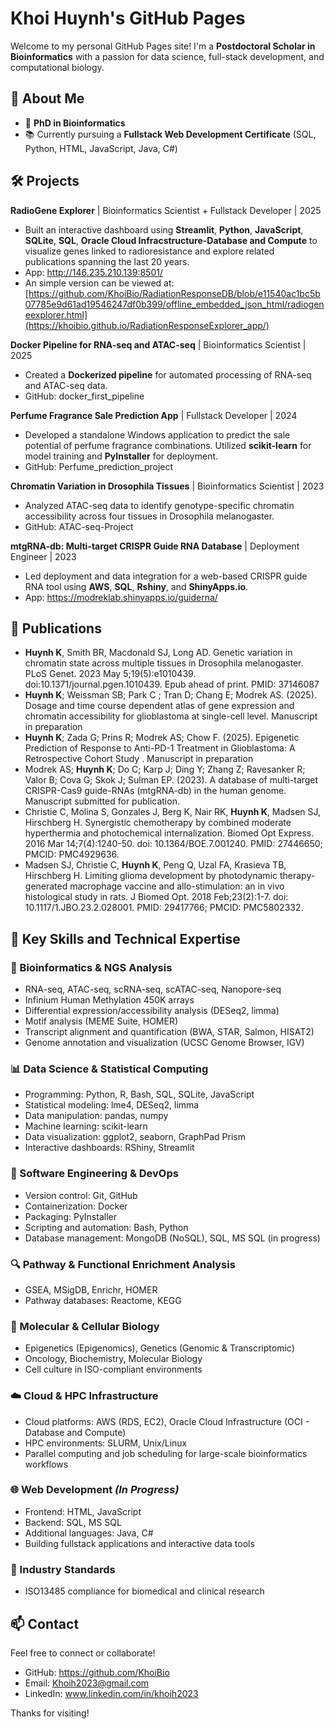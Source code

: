 # Khoi Huynh's GitHub Pages

Welcome to my personal GitHub Pages site! I'm a **Postdoctoral Scholar in Bioinformatics** with a passion for data science, full-stack development, and computational biology.

## 🔬 About Me

- 🧬 **PhD in Bioinformatics**
- 📚 Currently pursuing a **Fullstack Web Development Certificate** (SQL, Python, HTML, JavaScript, Java, C#)

## 🛠️ Projects

**RadioGene Explorer** | Bioinformatics Scientist + Fullstack Developer | 2025
- Built an interactive dashboard using **Streamlit**, **Python**, **JavaScript**, **SQLite**, **SQL**, **Oracle Cloud Infracstructure-Database and Compute** to visualize genes linked to radioresistance and explore related publications spanning the last 20 years.
- App: http://146.235.210.139:8501/
- An simple version can be viewed at: [https://github.com/KhoiBio/RadiationResponseDB/blob/e11540ac1bc5b07785e9d61ad19546247df0b399/offline_embedded_json_html/radiogeneexplorer.html](https://khoibio.github.io/RadiationResponseExplorer_app/)

**Docker Pipeline for RNA-seq and ATAC-seq** | Bioinformatics Scientist | 2025
- Created a **Dockerized pipeline** for automated processing of RNA-seq and ATAC-seq data.
- GitHub: docker_first_pipeline

**Perfume Fragrance Sale Prediction App** | Fullstack Developer | 2024
- Developed a standalone Windows application to predict the sale potential of perfume fragrance combinations. Utilized **scikit-learn** for model training and **PyInstaller** for deployment.
- GitHub: Perfume_prediction_project

**Chromatin Variation in Drosophila Tissues** | Bioinformatics Scientist | 2023
- Analyzed ATAC-seq data to identify genotype-specific chromatin accessibility across four tissues in Drosophila melanogaster.
- GitHub: ATAC-seq-Project

**mtgRNA-db: Multi-target CRISPR Guide RNA Database** | Deployment Engineer | 2023
- Led deployment and data integration for a web-based CRISPR guide RNA tool using **AWS**, **SQL**, **Rshiny**, and **ShinyApps.io**.
- App: https://modreklab.shinyapps.io/guiderna/

## 📖 Publications 

- **Huynh K**, Smith BR, Macdonald SJ, Long AD. Genetic variation in chromatin state across multiple tissues in Drosophila melanogaster. PLoS Genet. 2023 May 5;19(5):e1010439. doi:10.1371/journal.pgen.1010439. Epub ahead of print. PMID: 37146087
- **Huynh K**; Weissman SB; Park C ; Tran D; Chang E; Modrek AS. (2025). Dosage and time course dependent atlas of gene expression and chromatin accessibility for glioblastoma at single-cell level. Manuscript in preparation 
- **Huynh K**; Zada G; Prins R; Modrek AS; Chow F. (2025). Epigenetic Prediction of Response to Anti-PD-1 Treatment in Glioblastoma: A Retrospective Cohort Study . Manuscript in preparation
- Modrek AS; **Huynh K**; Do C; Karp J; Ding Y; Zhang Z; Ravesanker R; Valor B; Cova G; Skok J; Sulman EP. (2023). A database of multi-target CRISPR-Cas9 guide-RNAs (mtgRNA-db) in the human genome. Manuscript submitted for publication.
- Christie C, Molina S, Gonzales J, Berg K, Nair RK, **Huynh K**, Madsen SJ, Hirschberg H. Synergistic chemotherapy by combined moderate hyperthermia and photochemical internalization. Biomed Opt Express. 2016 Mar 14;7(4):1240-50. doi: 10.1364/BOE.7.001240. PMID: 27446650; PMCID: PMC4929636.
- Madsen SJ, Christie C, **Huynh K**, Peng Q, Uzal FA, Krasieva TB, Hirschberg H. Limiting glioma development by photodynamic therapy-generated macrophage vaccine and allo-stimulation: an in vivo histological study in rats. J Biomed Opt. 2018 Feb;23(2):1-7. doi: 10.1117/1.JBO.23.2.028001. PMID: 29417766; PMCID: PMC5802332.

## 🧰 Key Skills and Technical Expertise

### 🧬 Bioinformatics & NGS Analysis
- RNA-seq, ATAC-seq, scRNA-seq, scATAC-seq, Nanopore-seq
- Infinium Human Methylation 450K arrays
- Differential expression/accessibility analysis (DESeq2, limma)
- Motif analysis (MEME Suite, HOMER)
- Transcript alignment and quantification (BWA, STAR, Salmon, HISAT2)
- Genome annotation and visualization (UCSC Genome Browser, IGV)

### 📊 Data Science & Statistical Computing
- Programming: Python, R, Bash, SQL, SQLite, JavaScript
- Statistical modeling: lme4, DESeq2, limma
- Data manipulation: pandas, numpy
- Machine learning: scikit-learn
- Data visualization: ggplot2, seaborn, GraphPad Prism
- Interactive dashboards: RShiny, Streamlit

### 🧰 Software Engineering & DevOps
- Version control: Git, GitHub
- Containerization: Docker
- Packaging: PyInstaller
- Scripting and automation: Bash, Python
- Database management: MongoDB (NoSQL), SQL, MS SQL (in progress)

### 🔍 Pathway & Functional Enrichment Analysis
- GSEA, MSigDB, Enrichr, HOMER
- Pathway databases: Reactome, KEGG

### 🧪 Molecular & Cellular Biology
- Epigenetics (Epigenomics), Genetics (Genomic & Transcriptomic)
- Oncology, Biochemistry, Molecular Biology
- Cell culture in ISO-compliant environments

### ☁️ Cloud & HPC Infrastructure
- Cloud platforms: AWS (RDS, EC2), Oracle Cloud Infrastructure (OCI - Database and Compute)
- HPC environments: SLURM, Unix/Linux
- Parallel computing and job scheduling for large-scale bioinformatics workflows

### 🌐 Web Development *(In Progress)*
- Frontend: HTML, JavaScript
- Backend: SQL, MS SQL
- Additional languages: Java, C#
- Building fullstack applications and interactive data tools

### 🏢 Industry Standards
- ISO13485 compliance for biomedical and clinical research

## 📫 Contact

Feel free to connect or collaborate!

- GitHub: https://github.com/KhoiBio
- Email: Khoih2023@gmail.com
- LinkedIn: www.linkedin.com/in/khoih2023


Thanks for visiting!
